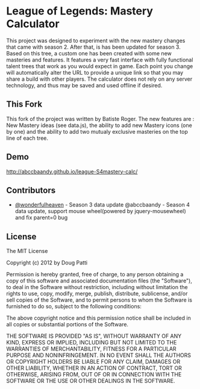 League of Legends:  Mastery Calculator
======================================

This project was designed to experiment with the new mastery changes that came
with season 2. After that, is has been updated for season 3.
Based on this tree, a custom one has been created with some new masteries and features.
It features a very fast interface with fully functional talent trees that work as you would expect in
game. Each point you change will automatically alter the URL to provide a unique
link so that you may share a build with other players. The calculator does not
rely on any server technology, and thus may be saved and used offline if
desired.

This Fork
---------

This fork of the project was written by Batiste Roger.
The new features are : New Mastery ideas (see data.js), the ability to add new Mastery icons (one by one) and the ability to add two mutualy exclusive masteries on the top line of each tree.

Demo
----

<http://abccbaandy.github.io/league-S4mastery-calc/>

Contributors
------------

* [@wonderfulheaven](https://twitter.com/wonderfulheaven) - Season 3 data update
@abccbaandy - Season 4 data update, support mouse wheel(powered by jquery-mousewheel) and fix parent=0 bug

License
-------

The MIT License

Copyright (c) 2012 by Doug Patti

Permission is hereby granted, free of charge, to any person obtaining a copy
of this software and associated documentation files (the "Software"), to deal
in the Software without restriction, including without limitation the rights
to use, copy, modify, merge, publish, distribute, sublicense, and/or sell
copies of the Software, and to permit persons to whom the Software is
furnished to do so, subject to the following conditions:

The above copyright notice and this permission notice shall be included in
all copies or substantial portions of the Software.

THE SOFTWARE IS PROVIDED "AS IS", WITHOUT WARRANTY OF ANY KIND, EXPRESS OR
IMPLIED, INCLUDING BUT NOT LIMITED TO THE WARRANTIES OF MERCHANTABILITY,
FITNESS FOR A PARTICULAR PURPOSE AND NONINFRINGEMENT. IN NO EVENT SHALL THE
AUTHORS OR COPYRIGHT HOLDERS BE LIABLE FOR ANY CLAIM, DAMAGES OR OTHER
LIABILITY, WHETHER IN AN ACTION OF CONTRACT, TORT OR OTHERWISE, ARISING FROM,
OUT OF OR IN CONNECTION WITH THE SOFTWARE OR THE USE OR OTHER DEALINGS IN
THE SOFTWARE.
